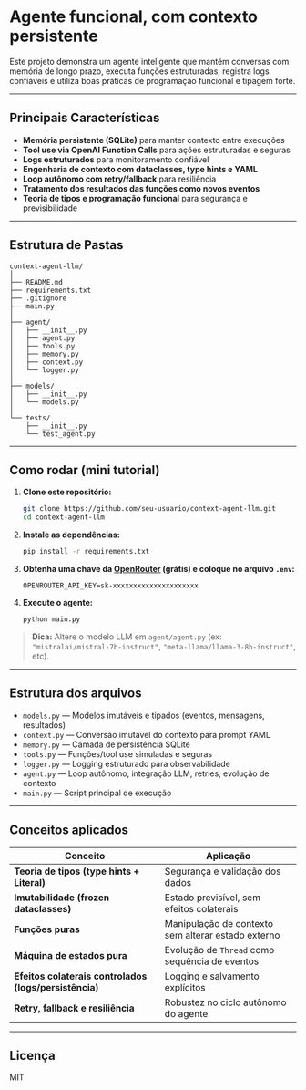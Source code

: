 # Agente funcional, com contexto persistente

Este projeto demonstra um agente inteligente que mantém conversas com memória de longo prazo, executa funções estruturadas, registra logs confiáveis e utiliza boas práticas de programação funcional e tipagem forte.

---

## Principais Características

- **Memória persistente (SQLite)** para manter contexto entre execuções
- **Tool use via OpenAI Function Calls** para ações estruturadas e seguras
- **Logs estruturados** para monitoramento confiável
- **Engenharia de contexto com dataclasses, type hints e YAML**
- **Loop autônomo com retry/fallback** para resiliência
- **Tratamento dos resultados das funções como novos eventos**
- **Teoria de tipos e programação funcional** para segurança e previsibilidade

---

## Estrutura de Pastas

```
context-agent-llm/
│
├── README.md
├── requirements.txt
├── .gitignore
├── main.py
│
├── agent/
│   ├── __init__.py
│   ├── agent.py
│   ├── tools.py
│   ├── memory.py
│   ├── context.py
│   └── logger.py
│
├── models/
│   ├── __init__.py
│   └── models.py
│
└── tests/
    ├── __init__.py
    └── test_agent.py
```

---

## Como rodar (mini tutorial)

1. **Clone este repositório:**
    ```bash
    git clone https://github.com/seu-usuario/context-agent-llm.git
    cd context-agent-llm
    ```

2. **Instale as dependências:**
    ```bash
    pip install -r requirements.txt
    ```

3. **Obtenha uma chave da [OpenRouter](https://openrouter.ai/) (grátis) e coloque no arquivo `.env`:**
    ```
    OPENROUTER_API_KEY=sk-xxxxxxxxxxxxxxxxxxxxx
    ```

4. **Execute o agente:**
    ```bash
    python main.py
    ```

> **Dica:** Altere o modelo LLM em `agent/agent.py` (ex: `"mistralai/mistral-7b-instruct"`, `"meta-llama/llama-3-8b-instruct"`, etc).

---

## Estrutura dos arquivos

- `models.py` — Modelos imutáveis e tipados (eventos, mensagens, resultados)
- `context.py` — Conversão imutável do contexto para prompt YAML
- `memory.py` — Camada de persistência SQLite
- `tools.py` — Funções/tool use simuladas e seguras
- `logger.py` — Logging estruturado para observabilidade
- `agent.py` — Loop autônomo, integração LLM, retries, evolução de contexto
- `main.py` — Script principal de execução

---

## Conceitos aplicados

| Conceito                                                 | Aplicação                                                                                        |
| -------------------------------------------------------- | ------------------------------------------------------------------------------------------------ |
| **Teoria de tipos (type hints + Literal)**               | Segurança e validação dos dados                                                                  |
| **Imutabilidade (frozen dataclasses)**                   | Estado previsível, sem efeitos colaterais                                                        |
| **Funções puras**                                        | Manipulação de contexto sem alterar estado externo                                               |
| **Máquina de estados pura**                              | Evolução de `Thread` como sequência de eventos                                                   |
| **Efeitos colaterais controlados (logs/persistência)**   | Logging e salvamento explícitos                                                                  |
| **Retry, fallback e resiliência**                        | Robustez no ciclo autônomo do agente                                                             |

---

## Licença

MIT
